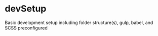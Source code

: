 # devSetup
Basic development setup including folder structure(s), gulp, babel, and SCSS preconfigured
